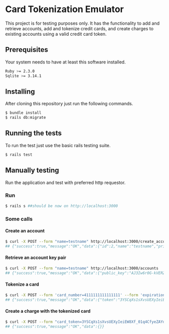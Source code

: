# Card Tokenization Emulator

This project is for testing purposes only.
It has the functionality to add and retrieve accounts, add and tokenize credit cards, and create charges to existing accounts using a valid credit card token.

## Prerequisites

Your system needs to have at least this software installed.

```bash
Ruby >= 2.3.0
Sqlite >= 3.14.1
```

## Installing

After cloning this repository just run the following commands.

```bash
$ bundle install
$ rails db:migrate
```

## Running the tests

To run the test just use the basic rails testing suite.

```bash
$ rails test
```

## Manually testing

Run the application and test with preferred http requestor.

### Run 

```bash
$ rails s ##should be now on http://localhost:3000
```

### Some calls

#### Create an account
```bash
$ curl -X POST --form "name=testname" http://localhost:3000/create_account
## {"success":true,"message":"OK","data":{"id":2,"name":"testname","private_key":"jN_j6wePGxPAbnb4inZQvIjUmdNQcjOtIrsH9-FNVT0","public_key":"NocZu8Nb_wUEa_xANHrJU_2vjhixkNw2_Zlzv1giXuQ","balance":"0.0","created_at":"2017-04-08T02:46:02.048Z","updated_at":"2017-04-08T02:46:02.048Z"}}
```

#### Retrieve an account key pair
```bash
$ curl -X POST --form "name=testname" http://localhost:3000/accounts
## {"success":true,"message":"OK","data":{"public_key":"AJ3Iw6r0G-kVERZKsKud83ygXAaiDhLXewWRbpUkG4U","private_key":"cWS_d4lwdDl-vQkies7TIbPfLI7Nf79O0_sRQC_ASx4"}}
```

#### Tokenize a card
```bash
$ curl -X POST --form 'card_number=4111111111111111' --form 'expiration_year=2020' --form 'expiration_month=2' --form 'secure_code=205' http://localhost:3000/tokenize 
## {"success":true,"message":"OK","data":{"token":"3YSCqXs1sXvsUEXyIeiEW8Xf_01q4CfyeZAYdVg32Zg","expires":"2017-04-07T19:57:15-07:00"}}
```

#### Create a charge with the tokenized card
```bash
$ curl -X POST --form "card_token=3YSCqXs1sXvsUEXyIeiEW8Xf_01q4CfyeZAYdVg32Zg" --form "amount=504.12" --form "account_name=testname" http://localhost:3000/charges
## {"success":true,"message":"OK","data":{}}
```





